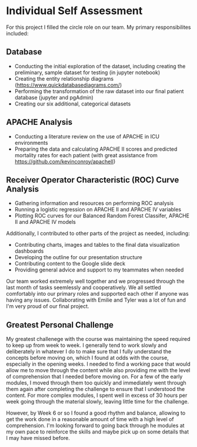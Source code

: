 # Individual Self Assessment

For this project I filled the circle role on our team. My primary responsibilites included:

## Database
- Conducting the initial exploration of the dataset, including creating the preliminary, sample dataset for testing (in jupyter notebook)
- Creating the entity relationship diagrams (https://www.quickdatabasediagrams.com/)
- Performing the transformation of the raw dataset into our final patient database (jupyter and pgAdmin)
- Creating our six additional, categorical datasets

## APACHE Analysis
- Conducting a literature review on the use of APACHE in ICU environments
- Preparing the data and calculating APACHE II scores and predicted mortality rates for each patient (with great assistance from https://github.com/kevinconroy/apacheII)

## Receiver Operator Characteristic (ROC) Curve Analysis
- Gathering information and resources on performing ROC analysis
- Running a logistic regression on APACHE II and APACHE IV variables
- Plotting ROC curves for our Balanced Random Forest Classifer, APACHE II and APACHE IV models

Additionally, I contributed to other parts of the project as needed, including:
- Contributing charts, images and tables to the final data visualization dashboards
- Developing the outline for our presentation structure
- Contributing content to the Google slide deck
- Providing general advice and support to my teammates when needed

Our team worked extremely well together and we progressed through the last month of tasks seemlessly and cooperatively. We all settled comfortably into our primary roles and supported each other if anyone was having any issues. Collaborating with Emilie and Tyler was a lot of fun and I'm very proud of our final project.

## Greatest Personal Challenge

My greatest challenege with the course was maintaining the speed required to keep up from week to week. I generally tend to work slowly and deliberately in whatever I do to make sure that I fully understand the concepts before moving on, which I found at odds with the course, especially in the opening weeks. I needed to find a working pace that would allow me to move through the content while also providing me with the level of comprehension that I needed before moving on. For a few of the early modules, I moved through them too quickly and immediately went through them again after completing the challenge to ensure that I understood the content. For more complex modules, I spent well in excess of 30 hours per week going through the material slowly, leaving little time for the challenge.

However, by Week 6 or so I found a good rhythm and balance, allowing to get the work done in a reasonable amount of time with a high level of comprehension. I'm looking forward to going back through he modules at my own pace to reinforce the skills and maybe pick up on some details that I may have missed before.

